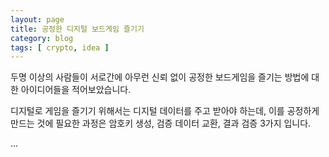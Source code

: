 ```yaml
---
layout: page
title: 공정한 디지털 보드게임 즐기기
category: blog
tags: [ crypto, idea ]
---
```


두명 이상의 사람들이 서로간에 아무런 신뢰 없이 공정한 보드게임을 즐기는 방법에 대한 아이디어들을 적어보았습니다.

디지털로 게임을 즐기기 위해서는 디지털 데이터를 주고 받아야 하는데, 이를 공정하게 만드는 것에 필요한 과정은 암호키 생성, 검증 데이터 교환, 결과 검증 3가지 입니다.

...